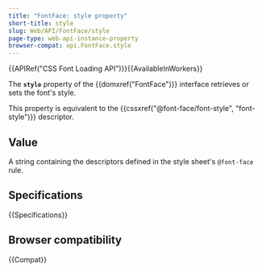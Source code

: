 ```yaml
---
title: "FontFace: style property"
short-title: style
slug: Web/API/FontFace/style
page-type: web-api-instance-property
browser-compat: api.FontFace.style
---
```


{{APIRef("CSS Font Loading API")}}{{AvailableInWorkers}}

The **`style`** property of the {{domxref("FontFace")}} interface retrieves or sets the font's style.

This property is equivalent to the {{cssxref("@font-face/font-style", "font-style")}} descriptor.

## Value

A string containing the descriptors defined in the style sheet's `@font-face` rule.

## Specifications

{{Specifications}}

## Browser compatibility

{{Compat}}
